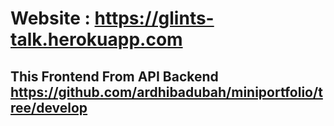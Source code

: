 # Website : https://glints-talk.herokuapp.com
## This Frontend From API Backend https://github.com/ardhibadubah/miniportfolio/tree/develop
